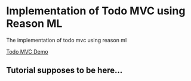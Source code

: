 # Implementation of Todo MVC using Reason ML
The implementation of todo mvc using reason ml

[Todo MVC Demo](http://brown-space.surge.sh/)


## Tutorial supposes to be here...